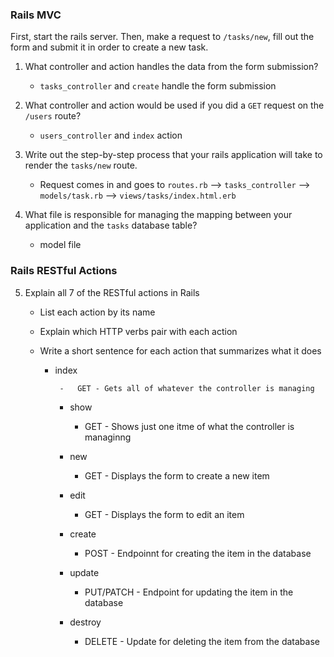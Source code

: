 ### Rails MVC

First, start the rails server. Then, make a request to `/tasks/new`, fill out the form and submit it in order to create a new task.

1. What controller and action handles the data from the form submission?

    - `tasks_controller` and `create` handle the form submission

2. What controller and action would be used if you did a `GET` request on the `/users` route?

    - `users_controller` and `index` action

3. Write out the step-by-step process that your rails application will take to render the `tasks/new` route.

    - Request comes in and goes to `routes.rb` --> `tasks_controller` --> `models/task.rb` --> `views/tasks/index.html.erb`

4. What file is responsible for managing the mapping between your application and the `tasks` database table?

    - model file

### Rails RESTful Actions

5.  Explain all 7 of the RESTful actions in Rails

    -   List each action by its name
    -   Explain which HTTP verbs pair with each action
    -   Write a short sentence for each action that summarizes what it does
          
         - index

                -   GET - Gets all of whatever the controller is managing

            -   show

                -   GET - Shows just one itme of what the controller is managinng

            -   new

                -   GET - Displays the form to create a new item

            -   edit

                -   GET - Displays the form to edit an item

            -   create

                -   POST - Endpoinnt for creating the item in the database

            -   update

                -   PUT/PATCH - Endpoint for updating the item in the database

            -   destroy

                -   DELETE - Update for deleting the item from the database
